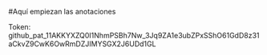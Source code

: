 #Aquí empiezan las anotaciones

Token: 
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
